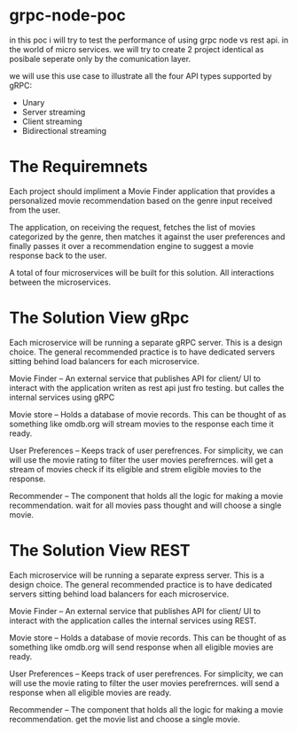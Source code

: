 # grpc-node-poc

in this poc i will try to test the performance of using grpc node vs rest api. in the world of micro services.
we will try to create 2 project identical as posibale seperate only by the comunication layer.

we will use this use case to illustrate all the four API types supported by gRPC: 
* Unary 
* Server streaming 
* Client streaming 
* Bidirectional streaming

# The Requiremnets

Each project should impliment a Movie Finder application that provides a personalized movie recommendation based on the genre input received from the user.

The application, on receiving the request, fetches the list of movies categorized by the genre,
then matches it against the user preferences and finally passes it over a recommendation engine to suggest a movie response back to the user.

A total of four microservices will be built for this solution. 
All interactions between the microservices.

# The Solution View gRpc

Each microservice will be running a separate gRPC server. This is a design choice. The general recommended practice is to have dedicated servers sitting behind load balancers for each microservice.

Movie Finder – An external service that publishes API for client/ UI  to interact with the application writen as rest api just fro testing.
                but calles the internal services using gRPC

Movie store – Holds a database of movie records. This can be thought of as something like omdb.org 
              will stream movies to the response each time it ready.

User Preferences – Keeps track of user perefrences. For simplicity, we can will use the movie rating to filter the user movies perefrernces.
                   will get a stream of movies check if its eligible and strem eligible movies to the response. 

Recommender – The component that holds all the logic for making a  movie recommendation.
              wait for all movies pass thought and will choose a single movie.
              
# The Solution View REST

Each microservice will be running a separate express server. This is a design choice. The general recommended practice is to have dedicated servers sitting behind load balancers for each microservice.

Movie Finder – An external service that publishes API for client/ UI to interact with the application calles the internal services using REST.

Movie store – Holds a database of movie records. This can be thought of as something like omdb.org 
              will send response when all eligible movies are ready.

User Preferences – Keeps track of user perefrences. For simplicity, we can will use the movie rating to filter the user movies perefrernces.
                   will send  a response when all eligible movies are ready. 

Recommender – The component that holds all the logic for making a movie recommendation.
              get the movie list and choose a single movie.               
